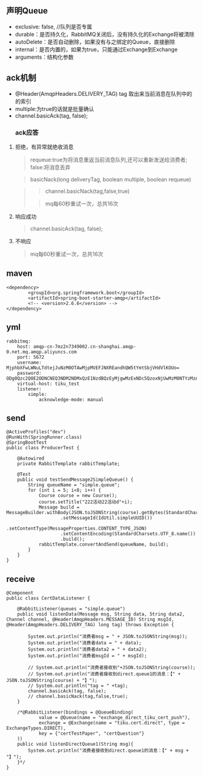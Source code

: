 ## 声明Queue
* exclusive: false, //队列是否专属
* durable：是否持久化，RabbitMQ关闭后，没有持久化的Exchange将被清除
* autoDelete：是否自动删除，如果没有与之绑定的Queue，直接删除
* internal：是否内置的，如果为true，只能通过Exchange到Exchange
* arguments：结构化参数
## ack机制
+ @Header(AmqpHeaders.DELIVERY_TAG) tag 取出来当前消息在队列中的的索引
+ multiple:为true的话就是批量确认
+ channel.basicAck(tag, false);
    ### ack应答
1. 拒绝，有异常就绝收消息
   > requeue:true为将消息重返当前消息队列,还可以重新发送给消费者; false:将消息丢弃
   
   > basicNack(long deliveryTag, boolean multiple, boolean requeue)
   
   >> channel.basicNack(tag,false,true)
   > 
   > > mq每60秒重试一次，总共16次
2. 响应成功
   > channel.basicAck(tag, false);
3. 不响应
   > mq每60秒重试一次，总共16次
    
## maven
    <dependency>
            <groupId>org.springframework.boot</groupId>
            <artifactId>spring-boot-starter-amqp</artifactId>
            <!-- <version>2.6.6</version> -->
    </dependency>
## yml
    rabbitmq:
        host: amqp-cn-7mz2n7349002.cn-shanghai.amqp-0.net.mq.amqp.aliyuncs.com
        port: 5672
        username: MjphbXFwLWNuLTdtejJuNzM0OTAwMjpMVEFJNXREandhQW5tYmtSbjVHdVlKOUo=
        password: ODg0Qzc2Q0E2ODNCNEQ3NDM2NDMxQzE1NzdBQzEyMjgwMzExNDc5QzoxNjUwMzM0NTYzMzA4
        virtual-host: tiku_test
        listener:
            simple:
                acknowledge-mode: manual

## send
    @ActiveProfiles("dev")
    @RunWith(SpringRunner.class)
    @SpringBootTest
    public class ProducerTest {

        @Autowired
        private RabbitTemplate rabbitTemplate;

        @Test
        public void testSendMessage2SimpleQueue() {
            String queueName = "simple.queue";
            for (int i = 5; i<8; i++) {
                Course course = new Course();
                course.setTitle("222活动22活动d"+i);
                Message build = MessageBuilder.withBody(JSON.toJSONString(course).getBytes(StandardCharsets.UTF_8))
                        .setMessageId(IdUtil.simpleUUID())
                        .setContentType(MessageProperties.CONTENT_TYPE_JSON)
                        .setContentEncoding(StandardCharsets.UTF_8.name())
                        .build();
                rabbitTemplate.convertAndSend(queueName, build);
            }
        }
    }
## receive
    @Component
    public class CertDataListener {

        @RabbitListener(queues = "simple.queue")
        public void listenData(Message msg, String data, String data2, Channel channel, @Header(AmqpHeaders.MESSAGE_ID) String msgId, @Header(AmqpHeaders.DELIVERY_TAG) long tag) throws Exception {
    
            System.out.println("消费者msg = " + JSON.toJSONString(msg));
            System.out.println("消费者data = " + data);
            System.out.println("消费者data2 = " + data2);
            System.out.println("消费者msgId = " + msgId);
    
            // System.out.println("消费者接收到"+JSON.toJSONString(course));
            // System.out.println("消费者接收到direct.queue1的消息：【" + JSON.toJSONString(course) + "】");
            // System.out.println("tag = " +tag);
            channel.basicAck(tag, false);
            // channel.basicNack(tag,false,true);
        }
    
        /*@RabbitListener(bindings = @QueueBinding(
                value = @Queue(name = "exchange_direct_tiku_cert_push"),
                exchange = @Exchange(name = "tiku.cert.direct", type = ExchangeTypes.DIRECT),
                key = {"certTestPaper", "certQuestion"}
        ))
        public void listenDirectQueue1(String msg){
            System.out.println("消费者接收到direct.queue1的消息：【" + msg + "】");
        }*/
    }